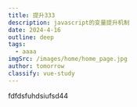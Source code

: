 ```yaml
---
title: 提升333
description: javascript的变量提升机制
date: 2024-4-16
outline: deep
tags:
  - aaaa
imgSrc: /images/home/home_page.jpg
author: tomorrow
classify: vue-study
---
```


fdfdsfuhdsiufsd44
